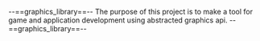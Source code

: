 --==graphics_library==--
The purpose of this project is to make a tool for game and application development
using abstracted graphics api.
--==graphics_library==--